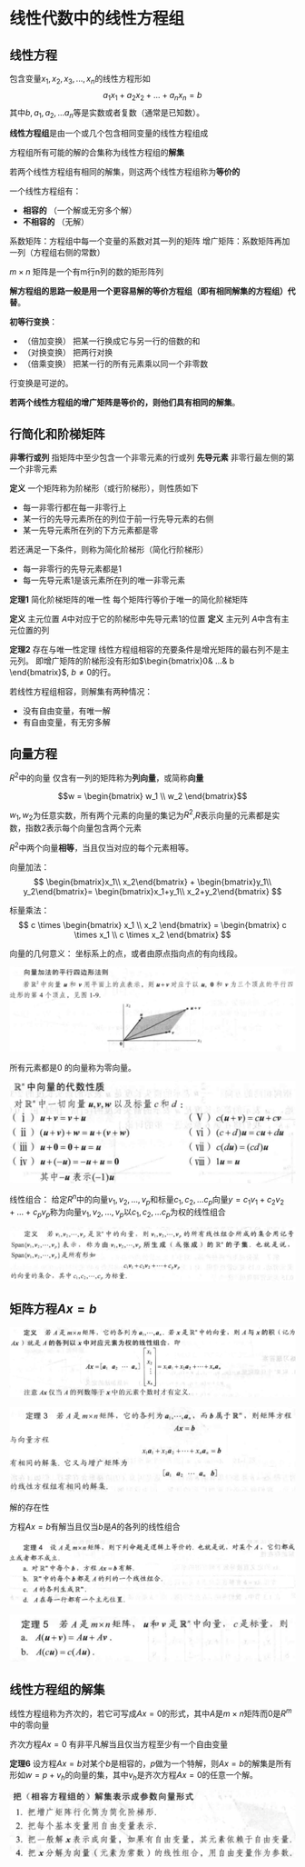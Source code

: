 # 线性代数中的线性方程组

## 线性方程

包含变量$x_1,x_2,x_3,...,x_n$的线性方程形如$$a_1x_1 + a_2x_2 + ... + a_nx_n = b$$
其中$b,a_1,a_2,...a_n$等是实数或者复数（通常是已知数）。

**线性方程组**是由一个或几个包含相同变量的线性方程组成

方程组所有可能的解的合集称为线性方程组的**解集**

若两个线性方程组有相同的解集，则这两个线性方程组称为**等价的**

一个线性方程组有：

- **相容的** （一个解或无穷多个解）
- **不相容的** （无解）

系数矩阵：方程组中每一个变量的系数对其一列的矩阵
增广矩阵：系数矩阵再加一列（方程组右侧的常数）

$m \times n$ 矩阵是一个有m行n列的数的矩形阵列

**解方程组的思路一般是用一个更容易解的等价方程组（即有相同解集的方程组）代替**。

**初等行变换**：

- （倍加变换） 把某一行换成它与另一行的倍数的和
- （对换变换） 把两行对换
- （倍乘变换） 把某一行的所有元素乘以同一个非零数
  
行变换是可逆的。

**若两个线性方程组的增广矩阵是等价的，则他们具有相同的解集**。

## 行简化和阶梯矩阵

**非零行或列** 指矩阵中至少包含一个非零元素的行或列
**先导元素** 非零行最左侧的第一个非零元素

**定义** 一个矩阵称为阶梯形（或行阶梯形），则性质如下

- 每一非零行都在每一非零行上
- 某一行的先导元素所在的列位于前一行先导元素的右侧
- 某一先导元素所在列的下方元素都是零
  
若还满足一下条件，则称为简化阶梯形（简化行阶梯形）

- 每一非零行的先导元素都是1
- 每一先导元素1是该元素所在列的唯一非零元素

**定理1** 简化阶梯矩阵的唯一性
每个矩阵行等价于唯一的简化阶梯矩阵

**定义** 主元位置
$A$中对应于它的阶梯形中先导元素1的位置
**定义** 主元列
$A$中含有主元位置的列

**定理2** 存在与唯一性定理
线性方程组相容的充要条件是增光矩阵的最右列不是主元列。
即增广矩阵的阶梯形没有形如$\begin{bmatrix}0& ...& b \end{bmatrix}$, $b \neq 0$的行。

若线性方程组相容，则解集有两种情况：

- 没有自由变量，有唯一解
- 有自由变量，有无穷多解

## 向量方程

$R^2$中的向量
仅含有一列的矩阵称为**列向量**，或简称**向量**

$$w = \begin{bmatrix} w_1 \\ w_2 \end{bmatrix}$$

$w_1,w_2$为任意实数，所有两个元素的向量的集记为$R^2$,$R$表示向量的元素都是实数，指数2表示每个向量包含两个元素

$R^2$中两个向量**相等**，当且仅当对应的每个元素相等。

向量加法：
$$
\begin{bmatrix}x_1\\ x_2\end{bmatrix}
+
\begin{bmatrix}y_1\\ y_2\end{bmatrix}=
\begin{bmatrix}x_1+y_1\\ x_2+y_2\end{bmatrix}
$$

标量乘法：
$$
c \times 
\begin{bmatrix}
    x_1 \\
    x_2
\end{bmatrix} =
\begin{bmatrix}
    c \times x_1 \\
    c \times x_2
\end{bmatrix}
$$

向量的几何意义：
坐标系上的点，或者由原点指向点的有向线段。

![四边形法则](./imgs/1_1.png)

所有元素都是0 的向量称为零向量。

![向量的代数性质](./imgs/1_2.png)

线性组合：
给定$R^n$中的向量$v_1,v_2,...,v_p$和标量$c_1,c_2,...c_p$向量$y = c_1v_1+c_2v_2+...+c_pv_p$称为向量$v_1,v_2,...,v_p$以$c_1,c_2,...c_p$为权的线性组合

![线性组合](./imgs/1_3.png)

## 矩阵方程$Ax = b$

![Ax = b 定义](./imgs/1_4.png)

![定理3](./imgs/1_5.png)

解的存在性

方程$Ax = b$有解当且仅当$b$是$A$的各列的线性组合

![定理4](./imgs/1_6.png)

![定理5](./imgs/1_7.png)

## 线性方程组的解集

线性方程组称为齐次的，若它可写成$Ax =0$的形式，其中$A$是$m \times n$矩阵而0是$R^m$中的零向量

齐次方程$Ax=0$ 有非平凡解当且仅当方程至少有一个自由变量

**定理6** 设方程$Ax = b$对某个$b$是相容的，$p$做为一个特解，则$Ax = b$的解集是所有形如$w = p + v_h$的向量的集，其中$v_h$是齐次方程$Ax = 0$的任意一个解。

![解集表示成参数向量形式](./imgs/1_8.png)
